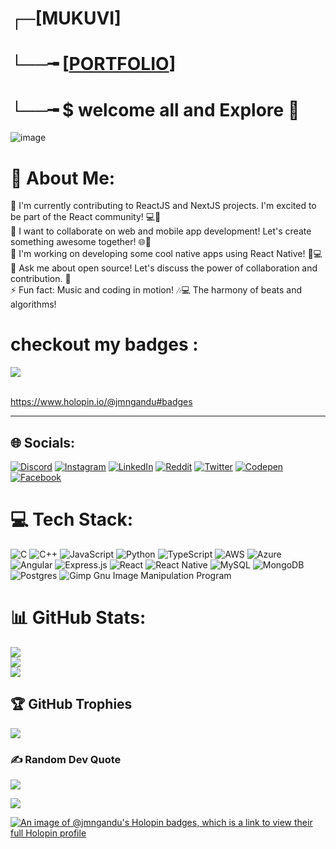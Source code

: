 # ┌─[MUKUVI]<br>

# └──╼ [[PORTFOLIO](https://jmngandu.vercel.app/)]<br>

# └──╼ $ welcome all and Explore 💫

![image](https://user-images.githubusercontent.com/123395876/233422820-6c62b233-7bf2-4a15-87d3-0b582dc1bad0.png)

# 💫 About Me:

🔭 I'm currently contributing to ReactJS and NextJS projects. I'm excited to be part of the React community! 💻🚀<br>👯 I want to collaborate on web and mobile app development! Let's create something awesome together! 🌐📱<br>🌱 I'm working on developing some cool native apps using React Native! 📱💻<br>💬 Ask me about open source! Let's discuss the power of collaboration and contribution. 🌟<br>⚡ Fun fact: Music and coding in motion! 🎶💻 The harmony of beats and algorithms!

# checkout my badges :
<div align="left">
<!--             <a href="https://paypal.me/jmngandu" target="_blank" style="display: inline-block;">
                <img
                    src="https://img.shields.io/badge/Donate-PayPal-blue.svg?style=flat-square&logo=paypal" 
                    align="left"
                />
            </a> -->
            <a href="https://www.buymeacoffee.com/jmngandu" target="_blank" style="display: inline-block;">
                <img
                    src="https://img.shields.io/badge/Donate-Buy%20Me%20A%20Coffee-orange.svg?style=flat-square&logo=buymeacoffee" 
                    align="left"
                />
            </a>
</div>  
<br/> 

https://www.holopin.io/@jmngandu#badges

<hr>

## 🌐 Socials:

[![Discord](https://img.shields.io/badge/Discord-%237289DA.svg?logo=discord&logoColor=white)](https://discord.gg/https://discord.com/channels/1079731067717701632/1079731068300693508) [![Instagram](https://img.shields.io/badge/Instagram-%23E4405F.svg?logo=Instagram&logoColor=white)](https://www.instagram.com/jm.ngandu/) [![LinkedIn](https://img.shields.io/badge/LinkedIn-%230077B5.svg?logo=linkedin&logoColor=white)](https://linkedin.com/in/james-ngandu/) [![Reddit](https://img.shields.io/badge/Reddit-%23FF4500.svg?logo=Reddit&logoColor=white)](https://reddit.com/user/JM-NGANDU) [![Twitter](https://img.shields.io/badge/Twitter-%231DA1F2.svg?logo=Twitter&logoColor=white)](https://twitter.com/Mukuvi_) [![Codepen](https://img.shields.io/badge/Codepen-000000?style=for-the-badge&logo=codepen&logoColor=white)](https://codepen.io/jmngandu) [![Facebook](https://img.shields.io/badge/Facebook-%231877F2.svg?logo=Facebook&logoColor=white)](https://facebook.com/jmnganduh)

# 💻 Tech Stack:

![C](https://img.shields.io/badge/c-%2300599C.svg?style=for-the-badge&logo=c&logoColor=white) ![C++](https://img.shields.io/badge/c++-%2300599C.svg?style=for-the-badge&logo=c%2B%2B&logoColor=white) ![JavaScript](https://img.shields.io/badge/javascript-%23323330.svg?style=for-the-badge&logo=javascript&logoColor=%23F7DF1E) ![Python](https://img.shields.io/badge/python-3670A0?style=for-the-badge&logo=python&logoColor=ffdd54) ![TypeScript](https://img.shields.io/badge/typescript-%23007ACC.svg?style=for-the-badge&logo=typescript&logoColor=white) ![AWS](https://img.shields.io/badge/AWS-%23FF9900.svg?style=for-the-badge&logo=amazon-aws&logoColor=white) ![Azure](https://img.shields.io/badge/azure-%230072C6.svg?style=for-the-badge&logo=azure-devops&logoColor=white) ![Angular](https://img.shields.io/badge/angular-%23DD0031.svg?style=for-the-badge&logo=angular&logoColor=white) ![Express.js](https://img.shields.io/badge/express.js-%23404d59.svg?style=for-the-badge&logo=express&logoColor=%2361DAFB) ![React](https://img.shields.io/badge/react-%2320232a.svg?style=for-the-badge&logo=react&logoColor=%2361DAFB) ![React Native](https://img.shields.io/badge/react_native-%2320232a.svg?style=for-the-badge&logo=react&logoColor=%2361DAFB) ![MySQL](https://img.shields.io/badge/mysql-%2300f.svg?style=for-the-badge&logo=mysql&logoColor=white) ![MongoDB](https://img.shields.io/badge/MongoDB-%234ea94b.svg?style=for-the-badge&logo=mongodb&logoColor=white) ![Postgres](https://img.shields.io/badge/postgres-%23316192.svg?style=for-the-badge&logo=postgresql&logoColor=white) ![Gimp Gnu Image Manipulation Program](https://img.shields.io/badge/Gimp-657D8B?style=for-the-badge&logo=gimp&logoColor=FFFFFF)

# 📊 GitHub Stats:

![](https://github-readme-stats.vercel.app/api?username=jmngandu&theme=default&hide_border=false&include_all_commits=false&count_private=false)<br/>
![](https://github-readme-streak-stats.herokuapp.com/?user=jmngandu&theme=default&hide_border=false)<br/>
![](https://github-readme-stats.vercel.app/api/top-langs/?username=jmngandu&theme=default&hide_border=false&include_all_commits=false&count_private=false&layout=compact)

## 🏆 GitHub Trophies

![](https://github-profile-trophy.vercel.app/?username=jmngandu&theme=radical&no-frame=false&no-bg=true&margin-w=4)

### ✍️ Random Dev Quote

![](https://quotes-github-readme.vercel.app/api?type=horizontal&theme=radical)

[![](https://visitcount.itsvg.in/api?id=jmngandu&label=Profile%20Views&pretty=true)](https://visitcount.itsvg.in)

<!-- Proudly created with GPRM ( https://gprm.itsvg.in )  -->

[![An image of @jmngandu's Holopin badges, which is a link to view their full Holopin profile](https://holopin.me/jmngandu)](https://holopin.io/@jmngandu)
